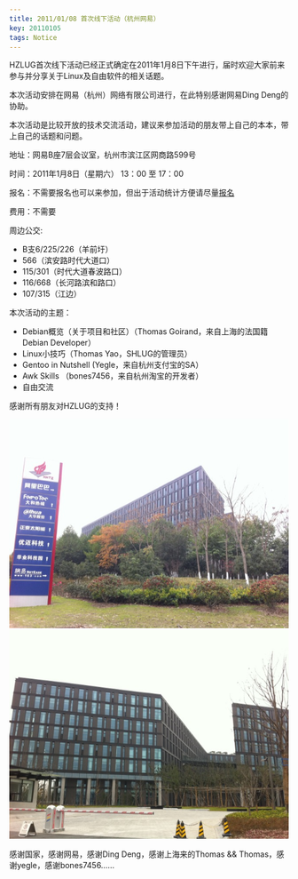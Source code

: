 ```yaml
---
title: 2011/01/08 首次线下活动（杭州网易）
key: 20110105
tags: Notice
---
```


HZLUG首次线下活动已经正式确定在2011年1月8日下午进行，届时欢迎大家前来参与并分享关于Linux及自由软件的相关话题。

本次活动安排在网易（杭州）网络有限公司进行，在此特别感谢网易Ding Deng的协助。

本次活动是比较开放的技术交流活动，建议来参加活动的朋友带上自己的本本，带上自己的话题和问题。

地址：网易B座7层会议室，杭州市滨江区网商路599号

时间：2011年1月8日（星期六） 13：00 至 17：00

报名：不需要报名也可以来参加，但出于活动统计方便请尽量[报名](https://spreadsheets.google.com/viewform?formkey=dHBsWHc0NGpodWRVWnIxcFJITDQ0TEE6MQ "报名")

费用：不需要

周边公交: 
- B支6/225/226（羊前圩）
- 566（滨安路时代大道口）
- 115/301（时代大道春波路口）
- 116/668（长河路滨和路口）
- 107/315（江边）

本次活动的主题：
- Debian概览（关于项目和社区）（Thomas Goirand，来自上海的法国籍Debian Developer）
- Linux小技巧（Thomas Yao，SHLUG的管理员）
- Gentoo in Nutshell (Yegle，来自杭州支付宝的SA）
- Awk Skills （bones7456，来自杭州淘宝的开发者）
- 自由交流

感谢所有朋友对HZLUG的支持！

![](https://raw.githubusercontent.com/hzlug/res2011/master/a108/hangzhou-163.jpg)
![](https://raw.githubusercontent.com/hzlug/res2011/master/a108/hangzhou-163-02.jpg)

感谢国家，感谢网易，感谢Ding Deng，感谢上海来的Thomas && Thomas，感谢yegle，感谢bones7456……